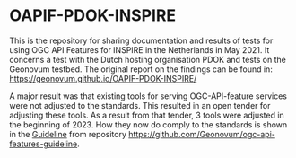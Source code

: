 # OAPIF-PDOK-INSPIRE

This is the repository for sharing documentation and results of tests for using OGC API Features for INSPIRE in the Netherlands in May 2021.
It concerns a test with the Dutch hosting organisation PDOK and tests on the Geonovum testbed.
The original report on the findings can be found in: https://geonovum.github.io/OAPIF-PDOK-INSPIRE/

A major result was that existing tools for serving OGC-API-feature services were not adjusted to the standards. 
This resulted in an open tender for adjusting these tools. As a result from that tender, 3 tools were adjusted in the beginning of 2023.
How they now do comply to the standards is shown in the [Guideline](https://geonovum.github.io/ogc-api-features-guideline) from repository https://github.com/Geonovum/ogc-api-features-guideline.
